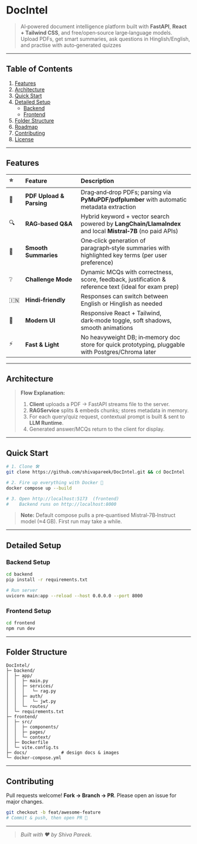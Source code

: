 # DocIntel

> AI‑powered document intelligence platform built with **FastAPI**, **React + Tailwind CSS**, and free/open‑source large‑language models. Upload PDFs, get smart summaries, ask questions in Hinglish/English, and practise with auto‑generated quizzes


---

## Table of Contents

1. [Features](#features)  
2. [Architecture](#architecture)  
3. [Quick Start](#quick-start)  
4. [Detailed Setup](#detailed-setup)  
   - [Backend](#backend-setup)  
   - [Frontend](#frontend-setup)  
5. [Folder Structure](#folder-structure)  
6. [Roadmap](#roadmap)  
7. [Contributing](#contributing)  
8. [License](#license)

---

## Features

| ⭐ | Feature | Description |
| :-- | :-- | :-- |
| 📄 | **PDF Upload & Parsing** | Drag‑and‑drop PDFs; parsing via **PyMuPDF/pdfplumber** with automatic metadata extraction |
| 🔍 | **RAG‑based Q&A** | Hybrid keyword + vector search powered by **LangChain/LlamaIndex** and local **Mistral‑7B** (no paid APIs) |
| 📝 | **Smooth Summaries** | One‑click generation of paragraph‑style summaries with highlighted key terms (per user preference) |
| ❔ | **Challenge Mode** | Dynamic MCQs with correctness, score, feedback, justification & reference text (ideal for exam prep) |
| 🇮🇳 | **Hindi‑friendly** | Responses can switch between English or Hinglish as needed |
| 🎨 | **Modern UI** | Responsive React + Tailwind, dark‑mode toggle, soft shadows, smooth animations |
| ⚡ | **Fast & Light** | No heavyweight DB; in‑memory doc store for quick prototyping, pluggable with Postgres/Chroma later |

---

## Architecture

> **Flow Explanation:**  
> 1. **Client** uploads a PDF → FastAPI streams file to the server.  
> 2. **RAGService** splits & embeds chunks; stores metadata in memory.  
> 3. For each query/quiz request, contextual prompt is built & sent to **LLM Runtime**.  
> 4. Generated answer/MCQs return to the client for display.

---

## Quick Start

```bash
# 1. Clone 🛠️
git clone https://github.com/shivapareek/DocIntel.git && cd DocIntel

# 2. Fire up everything with Docker 🐳
docker compose up --build

# 3. Open http://localhost:5173  (frontend)
#    Backend runs on http://localhost:8000
```

> **Note:** Default compose pulls a pre‑quantised Mistral‑7B‑Instruct model (≈4 GB). First run may take a while.

---

## Detailed Setup

### Backend Setup

```bash
cd backend
pip install -r requirements.txt

# Run server
uvicorn main:app --reload --host 0.0.0.0 --port 8000
```


### Frontend Setup

```bash
cd frontend
npm run dev
```
---

## Folder Structure

```text
DocIntel/
├─ backend/
│  ├─ app/
│  │  ├─ main.py
│  │  ├─ services/
│  │  │   └─ rag.py
│  │  ├─ auth/
│  │  │   └─ jwt.py
│  │  └─ routes/
│  └─ requirements.txt
├─ frontend/
│  ├─ src/
│  │  ├─ components/
│  │  ├─ pages/
│  │  └─ context/
│  ├─ Dockerfile
│  └─ vite.config.ts
├─ docs/             # design docs & images
└─ docker-compose.yml
```

---

## Contributing

Pull requests welcome! **Fork → Branch → PR**. Please open an issue for major changes.

```bash
git checkout -b feat/awesome-feature
# Commit & push, then open PR 🙌
```

---

> *Built with ❤️ by Shiva Pareek.*
